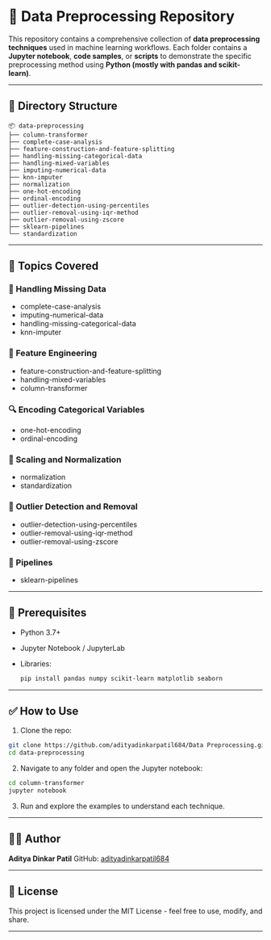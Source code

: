 # 🧹 Data Preprocessing Repository

This repository contains a comprehensive collection of **data preprocessing techniques** used in machine learning workflows. Each folder contains a **Jupyter notebook**, **code samples**, or **scripts** to demonstrate the specific preprocessing method using **Python (mostly with pandas and scikit-learn)**.

---

## 📁 Directory Structure

```
📦 data-preprocessing
├── column-transformer
├── complete-case-analysis
├── feature-construction-and-feature-splitting
├── handling-missing-categorical-data
├── handling-mixed-variables
├── imputing-numerical-data
├── knn-imputer
├── normalization
├── one-hot-encoding
├── ordinal-encoding
├── outlier-detection-using-percentiles
├── outlier-removal-using-iqr-method
├── outlier-removal-using-zscore
├── sklearn-pipelines
└── standardization
```

---

## 🧠 Topics Covered

### 🔢 Handling Missing Data

* complete-case-analysis
* imputing-numerical-data
* handling-missing-categorical-data
* knn-imputer

### 🧬 Feature Engineering

* feature-construction-and-feature-splitting
* handling-mixed-variables
* column-transformer

### 🔍 Encoding Categorical Variables

* one-hot-encoding
* ordinal-encoding

### 🧽 Scaling and Normalization

* normalization
* standardization

### 🚨 Outlier Detection and Removal

* outlier-detection-using-percentiles
* outlier-removal-using-iqr-method
* outlier-removal-using-zscore

### 🔗 Pipelines

* sklearn-pipelines

---

## 📌 Prerequisites

* Python 3.7+
* Jupyter Notebook / JupyterLab
* Libraries:

  ```bash
  pip install pandas numpy scikit-learn matplotlib seaborn
  ```

---

## ✅ How to Use

1. Clone the repo:

```bash
git clone https://github.com/adityadinkarpatil684/Data Preprocessing.git
cd data-preprocessing
```

2. Navigate to any folder and open the Jupyter notebook:

```bash
cd column-transformer
jupyter notebook
```

3. Run and explore the examples to understand each technique.

---

## 👨‍💻 Author

**Aditya Dinkar Patil**
GitHub: [adityadinkarpatil684](https://github.com/adityadinkarpatil684)

---

## 📜 License

This project is licensed under the MIT License - feel free to use, modify, and share.

---

